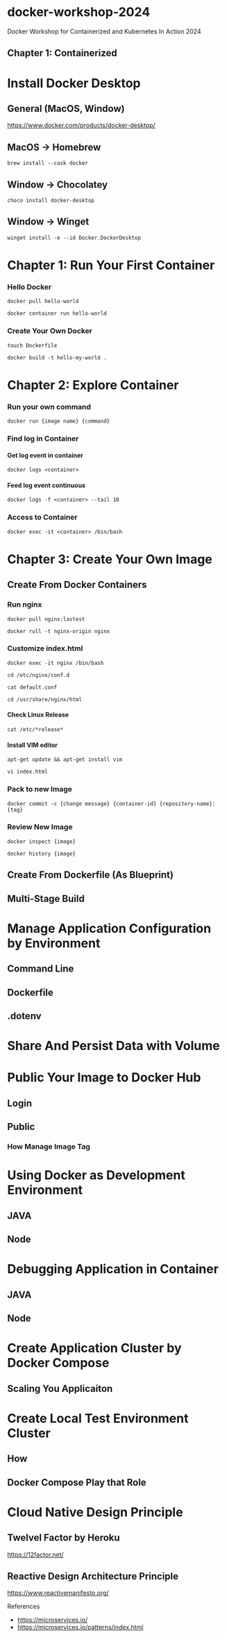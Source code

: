 # docker-workshop-2024

Docker Workshop for Containerized and Kubernetes In Action 2024






## Chapter 1: Containerized

# Install Docker Desktop

## General (MacOS, Window)
https://www.docker.com/products/docker-desktop/

## MacOS -> Homebrew
`brew install --cask docker`

## Window -> Chocolatey
`choco install docker-desktop`

## Window -> Winget
`winget install -e --id Docker.DockerDesktop`




# Chapter 1: Run Your First Container

### Hello Docker

`docker pull hello-world`

`docker container run hello-world`

### Create Your Own Docker

`touch Dockerfile`

`docker build -t hello-my-world .`



# Chapter 2: Explore Container

### Run your own command

`docker run {image name} {command}`

### Find log in Container

#### Get log event in container

`docker logs <container>`

#### Feed log event continuous

`docker logs -f <container> --tail 10`


### Access to Container

`docker exec -it <container> /bin/bash`


# Chapter 3: Create Your Own Image

## Create From Docker Containers

### Run nginx 
`docker pull nginx:lastest`

`docker rull -t nginx-origin nginx`

### Customize index.html

`docker exec -it nginx /bin/bash`

`cd /etc/nginx/conf.d`

`cat default.conf`

`cd /usr/share/nginx/html`

#### Check Linux Release
`cat /etc/*release*`

#### Install VIM editor
`apt-get update && apt-get install vim`

`vi index.html`

### Pack to new Image

`docker commit -c {change message} {container-id} {repository-name}:{tag}`

### Review New Image

`docker inspect {image}`

`docker history {image}`


## Create From Dockerfile (As Blueprint)
## Multi-Stage Build


# Manage Application Configuration by Environment 
## Command Line
## Dockerfile
## .dotenv



# Share And Persist Data with Volume



# Public Your Image to Docker Hub
## Login
## Public
### How Manage Image Tag


# Using Docker as Development Environment
## JAVA
## Node

# Debugging Application in Container
## JAVA
## Node



# Create Application Cluster by Docker Compose
## Scaling You Applicaiton


# Create Local Test Environment Cluster
## How
## Docker Compose Play that Role



# Cloud Native Design Principle

## Twelvel Factor by Heroku

https://12factor.net/

## Reactive Design Architecture Principle

https://www.reactivemanifesto.org/


References
- https://microservices.io/
- https://microservices.io/patterns/index.html